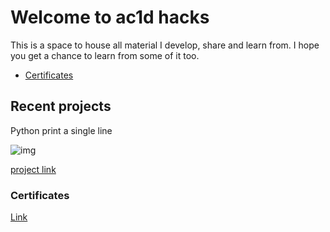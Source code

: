 # Welcome to ac1d hacks

This is a space to house all material I develop, share and learn from. I hope you get a chance to learn from some of it too. 

* [Certificates](https://assassinukg.github.io/ac1d/certs/)


## Recent projects

Python print a single line

![img](https://camo.githubusercontent.com/33e9dc88b16feacc7e6d9defc9643fd068484c2c/68747470733a2f2f692e6962622e636f2f78586e4e4d76352f657a6769662d636f6d2d6769662d6d616b65722e676966)

[project link](https://github.com/AssassinUKG/PythonPrintSameLine)

### Certificates
[Link](https://assassinukg.github.io/ac1d/certs/)

